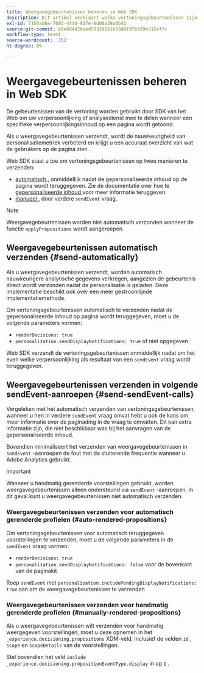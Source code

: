 ```yaml
---
title: Weergavegebeurtenissen beheren in Web SDK
description: Dit artikel verklaart welke vertoningsgebeurtenissen zijn en hoe u hen in Web SDK kunt gebruiken.
exl-id: 7150ad6e-7693-4f4d-917e-8d08a39a0b41
source-git-commit: b6e084d2beed58339191b53d0f97b93943154f7c
workflow-type: tm+mt
source-wordcount: '351'
ht-degree: 0%

---
```


# Weergavegebeurtenissen beheren in Web SDK

De gebeurtenissen van de vertoning worden gebruikt door SDK van het Web om uw verpersoonlijking of analysedienst mee te delen wanneer een specifieke verpersoonlijkingsinhoud op een pagina wordt getoond.

Als u weergavegebeurtenissen verzendt, wordt de nauwkeurigheid van personalisatiemetriek verbeterd en krijgt u een accuraat overzicht van wat de gebruikers op de pagina zien.

Web SDK staat u toe om vertoningsgebeurtenissen op twee manieren te verzenden:

* [ automatisch ](#send-automatically), onmiddellijk nadat de gepersonaliseerde inhoud op de pagina wordt teruggegeven. Zie de documentatie over hoe te [ gepersonaliseerde inhoud ](rendering-personalization-content.md) voor meer informatie teruggeven.
* [ manueel ](#send-sendEvent-calls), door verdere `sendEvent` vraag.

>[!NOTE]
>
>Weergavegebeurtenissen worden niet automatisch verzonden wanneer de functie `applyPropositions` wordt aangeroepen.

## Weergavegebeurtenissen automatisch verzenden {#send-automatically}

Als u weergavegebeurtenissen verzendt, worden automatisch nauwkeurigere analytische gegevens verkregen, aangezien de gebeurtenis direct wordt verzonden nadat de personalisatie is geladen. Deze implementatie beschikt ook over een meer gestroomlijnde implementatiemethode.

Om vertoningsgebeurtenissen automatisch te verzenden nadat de gepersonaliseerde inhoud op pagina wordt teruggegeven, moet u de volgende parameters vormen:

* `renderDecisions: true`
* `personalization.sendDisplayNotifications: true` of niet opgegeven

Web SDK verzendt de vertoningsgebeurtenissen onmiddellijk nadat om het even welke verpersoonlijking als resultaat van een `sendEvent` vraag wordt teruggegeven.

## Weergavegebeurtenissen verzenden in volgende sendEvent-aanroepen {#send-sendEvent-calls}

Vergeleken met [ ](#send-automatically) het automatisch verzenden van vertoningsgebeurtenissen, wanneer u hen in verdere `sendEvent` vraag omvat hebt u ook de kans om meer informatie over de paginading in de vraag te omvatten. Dit kan extra informatie zijn, die niet beschikbaar was bij het aanvragen van de gepersonaliseerde inhoud.

Bovendien minimaliseert het verzenden van weergavegebeurtenissen in `sendEvent` -aanroepen de fout met de stuiterende frequentie wanneer u Adobe Analytics gebruikt.

>[!IMPORTANT]
>
>Wanneer u handmatig gerenderde voorstellingen gebruikt, worden weergavegebeurtenissen alleen ondersteund via `sendEvent` -aanroepen. In dit geval kunt u weergavegebeurtenissen niet automatisch verzenden.

### Weergavegebeurtenissen verzenden voor automatisch gerenderde profielen {#auto-rendered-propositions}

Om vertoningsgebeurtenissen voor automatisch teruggegeven voorstellingen te verzenden, moet u de volgende parameters in de `sendEvent` vraag vormen:

* `renderDecisions: true`
* `personalization.sendDisplayNotifications: false` voor de bovenkant van de paginakit

Roep `sendEvent` met `personalization.includePendingDisplayNotifications: true` aan om de weergavegebeurtenissen te verzenden

### Weergavegebeurtenissen verzenden voor handmatig gerenderde profielen {#manually-rendered-propositions}

Als u weergavegebeurtenissen wilt verzenden voor handmatig weergegeven voorstellingen, moet u deze opnemen in het `_experience.decisioning.propositions` XDM-veld, inclusief de velden `id` , `scope` en `scopeDetails` van de voorstellingen.

Stel bovendien het veld `include _experience.decisioning.propositionEventType.display` in op `1` .
